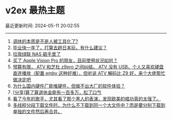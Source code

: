 # v2ex 最热主题

最近更新时间: 2024-05-11 20:02:55

--- 
1. [调休的本质是不是人被工具化了?](https://www.v2ex.com/t/1039657) 
2. [毕业快一年了，打算去趟日本玩，有什么建议？](https://www.v2ex.com/t/1039664) 
3. [垃圾绿联 NAS 砸手里了](https://www.v2ex.com/t/1039665) 
4. [买了 Apple Vision Pro 的朋友，目前使用状况如何？](https://www.v2ex.com/t/1039648) 
5. [预算有限， ATV 和芝杜 z9pro 之间纠结， ATV 没有 USB，个人又喜欢硬盘直连播放（配置 emby 这种好难），但听说 ATV 解码比 Z9 好，来个大佬帮忙做决定吧](https://www.v2ex.com/t/1039711) 
6. [为什么国内硬件厂能堆硬件，但做不出大厂的软件体验？](https://www.v2ex.com/t/1039722) 
7. [[分享]算了算退休金能有一百多万，松了口气](https://www.v2ex.com/t/1039781) 
8. [看了今年的歌手，尤其看了那个黑人的表演，发现欧美的唱功真的太强了。](https://www.v2ex.com/t/1039680) 
9. [多线程分段下载文件时，为什么不下载到同一个大文件中？而是要分别下载到单独的文件然后再合并。](https://www.v2ex.com/t/1039715) 
